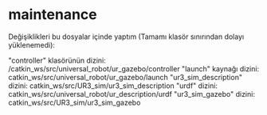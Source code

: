 # maintenance
Değişiklikleri bu dosyalar içinde yaptım (Tamamı klasör sınırından dolayı yüklenemedi):

"controller" klasörünün dizini: /catkin_ws/src/universal_robot/ur_gazebo/controller
"launch" kaynağı dizini: catkin_ws/src/universal_robot/ur_gazebo/launch
"ur3_sim_description" dizini: catkin_ws/src/UR3_sim/ur3_sim_description
"urdf" dizini: catkin_ws/src/universal_robot/ur_description/urdf
"ur3_sim_gazebo" dizini: catkin_ws/src/UR3_sim/ur3_sim_gazebo
